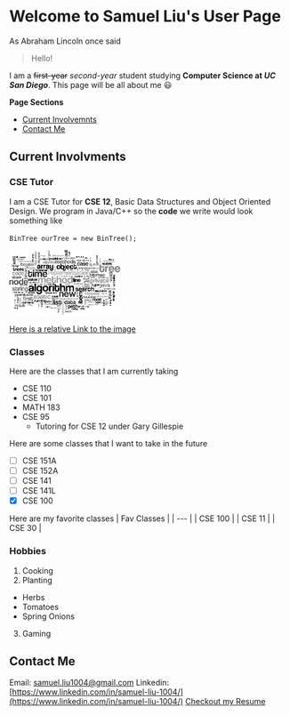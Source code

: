 # Welcome to Samuel Liu's User Page

As Abraham Lincoln once said
> Hello!

I am a ~~first-year~~ *second-year* student studying **Computer Science at _UC San Diego_**. This page will be all about me :smiley:

**Page Sections**
- [Current Involvemnts](https://github.com/samliu000/CSE-110-Lab-1/blob/gh-pages/index.md#current-involvments)
- [Contact Me](https://github.com/samliu000/CSE-110-Lab-1/blob/gh-pages/index.md#contact-me)

## Current Involvments

### CSE Tutor
I am a CSE Tutor for **CSE 12**, Basic Data Structures 
and Object Oriented Design. 
We program in Java/C++ so the **code** we write would look something like

`BinTree ourTree = new BinTree();`

![Data Structures](./DSImage.png)

[Here is a relative Link to the image](./DSImage.png)

### Classes
Here are the classes that I am currently taking
- CSE 110
- CSE 101
- MATH 183
- CSE 95
  - Tutoring for CSE 12 under Gary Gillespie

Here are some classes that I want to take in the future
- [ ] CSE 151A
- [ ] CSE 152A
- [ ] CSE 141
- [ ] CSE 141L
- [x] CSE 100

Here are my favorite classes
| Fav Classes | 
| --- | 
| CSE 100 |
| CSE 11 |
| CSE 30 |

### Hobbies
1. Cooking
2. Planting
  - Herbs
  - Tomatoes
  - Spring Onions
3. Gaming

## Contact Me
Email: samuel.liu1004@gmail.com
Linkedin: [https://www.linkedin.com/in/samuel-liu-1004/](https://www.linkedin.com/in/samuel-liu-1004/)
[Checkout my Resume](https://drive.google.com/file/d/1LiFEOE6UpPLI0XWSsHU4Pg6fPoiXXSgM/view?usp=sharing)
